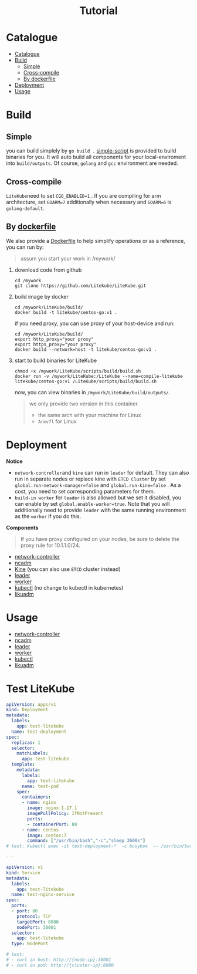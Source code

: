 <h1 align="center">Tutorial</h1>

# Catalogue
- [Catalogue](#catalogue)
- [Build](#build)
  - [Simple](#simple)
  - [Cross-compile](#cross-compile)
  - [By dockerfile](#by-dockerfile)
- [Deployment](#deployment)
- [Usage](#usage)
# Build

## Simple
you can build  simplely by `go build .` [simple-script](https://github.com/Litekube/LiteKube/blob/main/scripts/build/build.sh) is provided to build binaries for you. It will auto build all components for your local-enviroment into `build/outputs`. Of course, `golang` and `gcc` environment are needed.

## Cross-compile
`LiteKube`need to set `CGO_ENABLED=1` . If you are compiling for arm architecture, set `GOARM=7` additionally when necessary and `GOARM=6` is `golang-default`.

## By [dockerfile](../build/Dockerfile)

We also provide a [Dockerfile](../build/Dockerfile) to help simplify operations or as a reference, you can run by:

> assum you start your work in /mywork/

1. download code from github

    ```shell
    cd /mywork
    git clone https://github.com/Litekube/LiteKube.git 
    ```

2. build image by docker

    ```shell
    cd /mywork/LiteKube/build/
    docker build -t litekube/centos-go:v1 .
    ```

    if you need proxy, you can use proxy of your host-device and run:

    ```shell
    cd /mywork/LiteKube/build/
    export http_proxy="your proxy"
    export https_proxy="your proxy"
    docker build --network=host -t litekube/centos-go:v1 .
    ```

3. start to build binaries for LiteKube

    ```shell
    chmod +x /mywork/LiteKube/scripts/build/build.sh
    docker run -v /mywork/LiteKube:/LiteKube --name=compile-litekube litekube/centos-go:v1 /LiteKube/scripts/build/build.sh
    ```

    now, you can view binaries in `/mywork/LiteKube/build/outputs/`. 
    
    > we only provide two version in this container. 
    >
    > - the same arch with your machine for Linux
    > - `Armv7l` for Linux

# Deployment

**Notice**

- `network-controller`and `kine` can run in `leader` for default. They can also run in separate nodes or replace kine with `ETCD Cluster` by set `global.run-network-manager=false` and `global.run-kine=false` . As a cost, you need to set corresponding parameters for them.
- `build-in worker` for `leader` is also allowed but we set it disabled, you can enable by set `global.enable-worker=true`. Note that you will additionally need to provide `leader` with the same running environment as the `worker` if you do this.

**Components**
> If you have proxy configured on your nodes, be sure to delete the proxy rule for 10.1.1.0/24.

- [network-controller](https://github.com/Litekube/network-controller)
- [ncadm](https://github.com/Litekube/network-controller/blob/main/docs/ncadm-explain.md)
- [Kine](https://github.com/Litekube/kine) (you can also use `ETCD` cluster instead)
- [leader](leader/deploy.md)
- [worker](worker/deploy.md)
- [kubectl](kubectl/deploy.md) (no change to kubectl in kubernetes)
- [likuadm](likuadm/deploy.md)

# Usage
- [network-controller](https://github.com/Litekube/network-controller/blob/main/docs/demo-usage.md)
- [ncadm](https://github.com/Litekube/network-controller/blob/main/docs/ncadm-explain.md)
- [leader](leader/usage.md)
- [worker](worker/usage.md)
- [kubectl](https://github.com/kubernetes/kubectl)
- [likuadm](likuadm/usage.md)

# Test LiteKube

```yaml
apiVersion: apps/v1
kind: Deployment
metadata:
  labels:
    app: test-litekube
  name: test-deployment
spec:
  replicas: 1 
  selector:
    matchLabels:
      app: test-litekube
  template:
    metadata:
      labels:
        app: test-litekube
      name: test-pod
    spec:
      containers:
      - name: nginx
        image: nginx:1.17.1
        imagePullPolicy: IfNotPresent
        ports:
        - containerPort: 80
      - name: centos 
        image: centos:7
        command: ["/usr/bin/bash","-c","sleep 3600s"]
# test: kubectl exec -it test-deployment-*  -c busybox  -- /usr/bin/bash

---

apiVersion: v1
kind: Service
metadata:
  labels:
    app: test-litekube
  name: test-nginx-service
spec:
  ports:
  - port: 80
    protocol: TCP
    targetPort: 8080
    nodePort: 30001
  selector:
    app: test-litekube
  type: NodePort

# test: 
# - curl in host: http://{node-ip}:30001
# - curl in pod: http://{cluster-ip}:8080
```